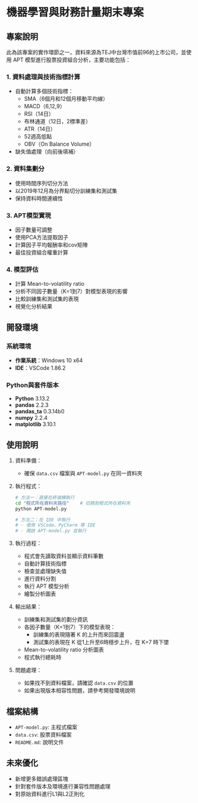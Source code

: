 # 機器學習與財務計量期末專案

## 專案說明
此為該專案的實作環節之一，資料來源為TEJ中台灣市值前96的上市公司，並使用 APT 模型進行股票投資組合分析，主要功能包括：

### 1. 資料處理與技術指標計算
- 自動計算多個技術指標：
  - SMA（6個月和12個月移動平均線）
  - MACD（6,12,9）
  - RSI（14日）
  - 布林通道（12日，2標準差）
  - ATR（14日）
  - 52週高低點
  - OBV（On Balance Volume）
- 缺失值處理（向前後填補）

### 2. 資料集劃分
- 使用時間序列切分方法
- 以2019年12月為分界點切分訓練集和測試集
- 保持資料時間連續性

### 3. APT模型實現
- 因子數量可調整
- 使用PCA方法提取因子
- 計算因子平均報酬率和cov矩陣
- 最佳投資組合權重計算

### 4. 模型評估
- 計算 Mean-to-volatility ratio
- 分析不同因子數量（K=1到7）對模型表現的影響
- 比較訓練集和測試集的表現
- 視覺化分析結果

## 開發環境
### 系統環境
- **作業系統**：Windows 10 x64
- **IDE**：VSCode 1.86.2

### Python與套件版本
- **Python** 3.13.2
- **pandas** 2.2.3
- **pandas_ta** 0.3.14b0
- **numpy** 2.2.4
- **matplotlib** 3.10.1

## 使用說明
1. 資料準備：
   - 確保 `data.csv` 檔案與 `APT-model.py` 在同一資料夾

2. 執行程式：
   ```bash
   # 方法一：直接在終端機執行
   cd "程式所在資料夾路徑"    # 切換到程式所在資料夾
   python APT-model.py

   # 方法二：在 IDE 中執行
   # - 使用 VSCode、PyCharm 等 IDE
   # - 開啟 APT-model.py 並執行
   ```

3. 執行過程：
   - 程式會先讀取資料並顯示資料筆數
   - 自動計算技術指標
   - 檢查並處理缺失值
   - 進行資料分割
   - 執行 APT 模型分析
   - 繪製分析圖表

4. 輸出結果：
   - 訓練集和測試集的劃分資訊
   - 各因子數量（K=1到7）下的模型表現：
      - 訓練集的表現隨著 K 的上升而來回震盪
      - 測試集的表現在 K 從1上升至6時穩步上升，在 K=7 時下墜
   - Mean-to-volatility ratio 分析圖表
   - 程式執行總耗時

5. 問題處理：
   - 如果找不到資料檔案，請確認 `data.csv` 的位置
   - 如果出現版本相容性問題，請參考開發環境說明

## 檔案結構
- `APT-model.py`: 主程式檔案
- `data.csv`: 股票資料檔案
- `README.md`: 說明文件

## 未來優化
- 新增更多錯誤處理區塊
- 針對套件版本及環境進行兼容性問題處理
- 對原始資料進行L1與L2正則化
